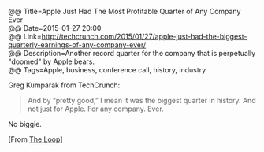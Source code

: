 @@ Title=Apple Just Had The Most Profitable Quarter of Any Company Ever  
@@ Date=2015-01-27 20:00  
@@ Link=http://techcrunch.com/2015/01/27/apple-just-had-the-biggest-quarterly-earnings-of-any-company-ever/  
@@ Description=Another record quarter for the company that is perpetually "doomed" by Apple bears.  
@@ Tags=Apple, business, conference call, history, industry  

Greg Kumparak from TechCrunch:
 >And by “pretty good,” I mean it was the biggest quarter in history. And not just for Apple. For any company. Ever.
 
No biggie. 

[From [The Loop][loopinsight]]

[loopinsight]: http://www.loopinsight.com/2015/01/27/apple-just-had-the-most-profitable-quarter-of-any-company-ever/